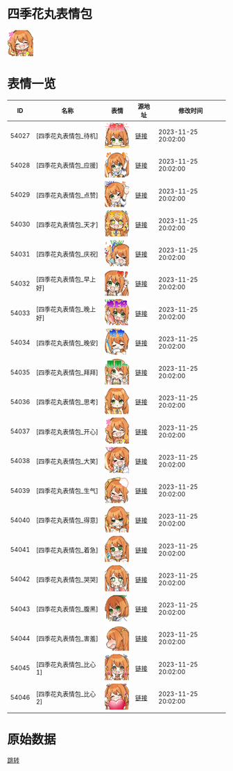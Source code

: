 # 四季花丸表情包

<img src="./cover.png" height="60" alt="cover" />

# 表情一览

|ID|名称|表情|源地址|修改时间|
|----|----|----|----|----|
|54027|[四季花丸表情包_待机]|<img src="./pic/054027_%5B四季花丸表情包_待机%5D.png" height="60" alt="待机"/>|[链接](https://i0.hdslb.com/bfs/garb/891cefbcc2baa12baffeac85d1bec7f3bb69c71f.png)|2023-11-25 20:02:00|
|54028|[四季花丸表情包_应援]|<img src="./pic/054028_%5B四季花丸表情包_应援%5D.png" height="60" alt="应援"/>|[链接](https://i0.hdslb.com/bfs/garb/2dc3e9e9ead869907c03578bfecef1d0d72fd2dc.png)|2023-11-25 20:02:00|
|54029|[四季花丸表情包_点赞]|<img src="./pic/054029_%5B四季花丸表情包_点赞%5D.png" height="60" alt="点赞"/>|[链接](https://i0.hdslb.com/bfs/garb/4fd86c559c336fd332acccac062ddab55e23efdc.png)|2023-11-25 20:02:00|
|54030|[四季花丸表情包_天才]|<img src="./pic/054030_%5B四季花丸表情包_天才%5D.png" height="60" alt="天才"/>|[链接](https://i0.hdslb.com/bfs/garb/533c599cad3ec50b5093d4fc9778ba752574e3e4.png)|2023-11-25 20:02:00|
|54031|[四季花丸表情包_庆祝]|<img src="./pic/054031_%5B四季花丸表情包_庆祝%5D.png" height="60" alt="庆祝"/>|[链接](https://i0.hdslb.com/bfs/garb/5807e30ae3f9f4fae3577e6d04848669f9a32cfa.png)|2023-11-25 20:02:00|
|54032|[四季花丸表情包_早上好]|<img src="./pic/054032_%5B四季花丸表情包_早上好%5D.png" height="60" alt="早上好"/>|[链接](https://i0.hdslb.com/bfs/garb/ff61a22096ae33a9dd679e10f62feea1d9c4d555.png)|2023-11-25 20:02:00|
|54033|[四季花丸表情包_晚上好]|<img src="./pic/054033_%5B四季花丸表情包_晚上好%5D.png" height="60" alt="晚上好"/>|[链接](https://i0.hdslb.com/bfs/garb/ebb00bfab86be3023596e358225c6bc819151ff5.png)|2023-11-25 20:02:00|
|54034|[四季花丸表情包_晚安]|<img src="./pic/054034_%5B四季花丸表情包_晚安%5D.png" height="60" alt="晚安"/>|[链接](https://i0.hdslb.com/bfs/garb/e0e13ec1aacfaaf524a0b4e8630f315aca7a404b.png)|2023-11-25 20:02:00|
|54035|[四季花丸表情包_拜拜]|<img src="./pic/054035_%5B四季花丸表情包_拜拜%5D.png" height="60" alt="拜拜"/>|[链接](https://i0.hdslb.com/bfs/garb/475ce90784c9874a695cb5dfec3db2232a8adba0.png)|2023-11-25 20:02:00|
|54036|[四季花丸表情包_思考]|<img src="./pic/054036_%5B四季花丸表情包_思考%5D.png" height="60" alt="思考"/>|[链接](https://i0.hdslb.com/bfs/garb/9703a9766aa2bd84a3ebd40fb00b2586f6b6751d.png)|2023-11-25 20:02:00|
|54037|[四季花丸表情包_开心]|<img src="./pic/054037_%5B四季花丸表情包_开心%5D.png" height="60" alt="开心"/>|[链接](https://i0.hdslb.com/bfs/garb/540ebe8398514043f7c69b5b4b99db3bec1089fc.png)|2023-11-25 20:02:00|
|54038|[四季花丸表情包_大笑]|<img src="./pic/054038_%5B四季花丸表情包_大笑%5D.png" height="60" alt="大笑"/>|[链接](https://i0.hdslb.com/bfs/garb/6793299cc07ab95c7e5ba48d811eb380e983f209.png)|2023-11-25 20:02:00|
|54039|[四季花丸表情包_生气]|<img src="./pic/054039_%5B四季花丸表情包_生气%5D.png" height="60" alt="生气"/>|[链接](https://i0.hdslb.com/bfs/garb/0c383c96d6a2548845081a8a76d941dea05aab91.png)|2023-11-25 20:02:00|
|54040|[四季花丸表情包_得意]|<img src="./pic/054040_%5B四季花丸表情包_得意%5D.png" height="60" alt="得意"/>|[链接](https://i0.hdslb.com/bfs/garb/c28facd73cf9ded6befbc5b6d053f072b46eb550.png)|2023-11-25 20:02:00|
|54041|[四季花丸表情包_着急]|<img src="./pic/054041_%5B四季花丸表情包_着急%5D.png" height="60" alt="着急"/>|[链接](https://i0.hdslb.com/bfs/garb/8a512c135e03ea71a2fd872fca51246d72f837db.png)|2023-11-25 20:02:00|
|54042|[四季花丸表情包_哭哭]|<img src="./pic/054042_%5B四季花丸表情包_哭哭%5D.png" height="60" alt="哭哭"/>|[链接](https://i0.hdslb.com/bfs/garb/f354bb3bc9300c1d992ef67145e516f3de4235e1.png)|2023-11-25 20:02:00|
|54043|[四季花丸表情包_腹黑]|<img src="./pic/054043_%5B四季花丸表情包_腹黑%5D.png" height="60" alt="腹黑"/>|[链接](https://i0.hdslb.com/bfs/garb/bfac937a8a97a53c796a4ade4b1282c451cc2979.png)|2023-11-25 20:02:00|
|54044|[四季花丸表情包_害羞]|<img src="./pic/054044_%5B四季花丸表情包_害羞%5D.png" height="60" alt="害羞"/>|[链接](https://i0.hdslb.com/bfs/garb/a4d1658b96241d5660110f5b8e9f3690abd19ac0.png)|2023-11-25 20:02:00|
|54045|[四季花丸表情包_比心1]|<img src="./pic/054045_%5B四季花丸表情包_比心1%5D.png" height="60" alt="比心1"/>|[链接](https://i0.hdslb.com/bfs/garb/005253c95c8b0186ca7431da78032c60930b1b79.png)|2023-11-25 20:02:00|
|54046|[四季花丸表情包_比心2]|<img src="./pic/054046_%5B四季花丸表情包_比心2%5D.png" height="60" alt="比心2"/>|[链接](https://i0.hdslb.com/bfs/garb/393147ae18bda8fbad5644b009b0e71241a28251.png)|2023-11-25 20:02:00|

# 原始数据

[跳转](./raw.json)

